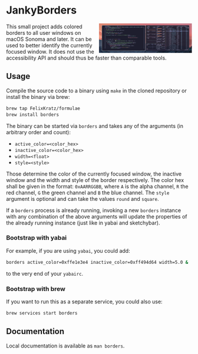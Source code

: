 # JankyBorders

<img align="right" width="50%" src="images/screenshot.png" alt="Screenshot">

This small project adds colored borders to all user windows on macOS Sonoma and
later. It can be used to better identify the currently focused window. It does
not use the accessibility API and should thus be faster than comparable tools.

## Usage
Compile the source code to a binary using `make` in the cloned repository or
install the binary via brew:
```bash
brew tap FelixKratz/formulae
brew install borders
```

The binary can be started via `borders` and takes
any of the arguments (in arbitrary order and count):

* `active_color=<color_hex>`
* `inactive_color=<color_hex>`
* `width=<float>`
* `style=<style>`

Those determine the color of the currently focused window, the inactive window
and the width and style of the border respectively. The color hex shall be
given in the format: `0xAARRGGBB`, where `A` is the alpha channel, `R` the red
channel, `G` the green channel and `B` the blue channel. The `style` argument
is optional and can take the values `round` and `square`.

If a `borders` process is already running, invoking a new `borders` instance
with any combination of the above arguments will update the properties of the
already running instance (just like in yabai and sketchybar).

### Bootstrap with yabai
For example, if you are using `yabai`, you could add:
```bash
borders active_color=0xffe1e3e4 inactive_color=0xff494d64 width=5.0 &
```
to the very end of your `yabairc`.

### Bootstrap with brew
If you want to run this as a separate service, you could also use:
```bash
brew services start borders
```

## Documentation
Local documentation is available as `man borders`.
